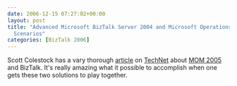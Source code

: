 ```yaml
---
date: 2006-12-15 07:27:02+00:00
layout: post
title: "Advanced Microsoft BizTalk Server 2004 and Microsoft Operations Manager 2005
  Scenarios"
categories: [BizTalk 2006]
---
```


Scott Colestock has a vary thorough [article](http://www.microsoft.com/technet/prodtechnol/biztalk/biztalk2004/maintain/advanced-biztalk-mom.mspx) on [TechNet](http://technet.microsoft.com/en-us/default.aspx) about [MOM 2005](http://www.microsoft.com/mom/default.mspx) and BizTalk. It's really amazing what it possible to accomplish when one gets these two solutions to play together.
